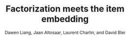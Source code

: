 ---
blurb: |
    Word embeddings for recommender systems
title: Factorization meets the item embedding
venue: Recommender Systems
year: 2016
author: Dawen Liang, Jaan Altosaar, Laurent Charlin, and David Blei
link: https://dl.acm.org/citation.cfm?id=2959182
pdf: 2016_Liang-Altosaar-Charlin-Blei_CoFactor.pdf
code: https://github.com/dawenl/cofactor
talk: https://www.youtube.com/watch?v=jE-IwDxFhAA
thumb: like-thumb.png
bibtex: |
    @inproceedings{Liang:2016:FMI:2959100.2959182,
     author = {Liang, Dawen and Altosaar, Jaan and Charlin, Laurent and Blei, David M.},
     title = {Factorization Meets the Item Embedding: Regularizing Matrix Factorization with Item Co-occurrence},
     booktitle = {Proceedings of the 10th ACM Conference on Recommender Systems},
     series = {RecSys '16},
     year = {2016},
     isbn = {978-1-4503-4035-9},
     location = {Boston, Massachusetts, USA},
     pages = {59--66},
     numpages = {8},
     url = {http://doi.acm.org/10.1145/2959100.2959182},
     doi = {10.1145/2959100.2959182},
     acmid = {2959182},
     publisher = {ACM},
     address = {New York, NY, USA},
     keywords = {collaborative filtering, implicit feedback, item embedding, matrix factorization},
    } 

---